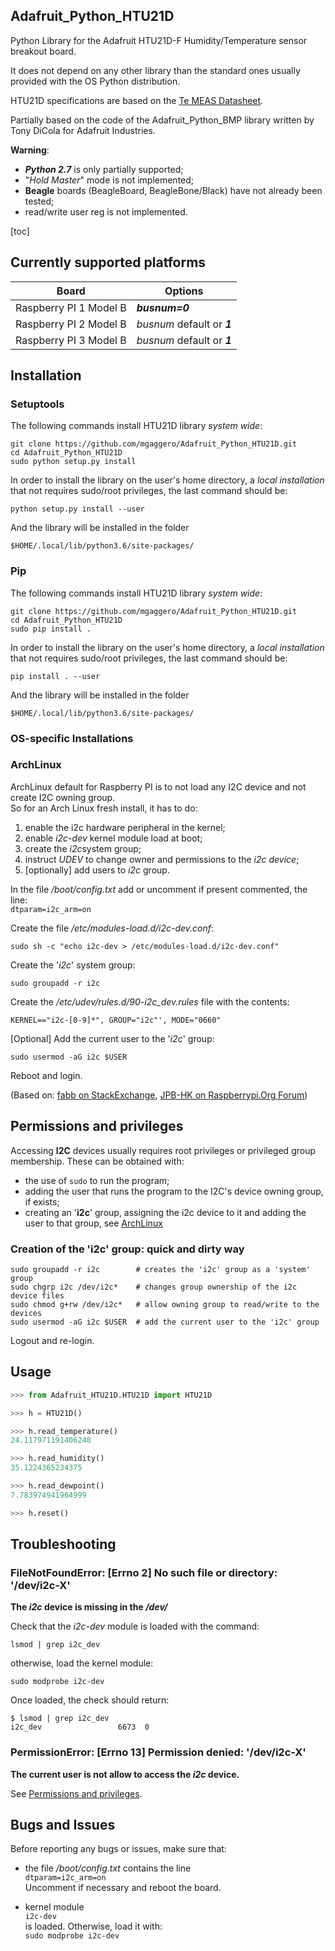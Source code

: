 ## Adafruit_Python_HTU21D

Python Library for the Adafruit HTU21D-F Humidity/Temperature sensor breakout board.

It does not depend on any other library than the standard ones usually provided with the OS Python distribution.

HTU21D specifications are based on the [Te MEAS Datasheet](http://www.te.com/commerce/DocumentDelivery/DDEController?Action=showdoc&DocId=Data+Sheet%7FHPC199_6%7FA6%7Fpdf%7FEnglish%7FENG_DS_HPC199_6_A6.pdf%7FHPP845E031).

Partially based on the code of the Adafruit_Python_BMP library written by Tony DiCola for Adafruit Industries.

**Warning**:

* ***Python 2.7*** is only partially supported;
* "*Hold Master*" mode is not implemented;
* **Beagle** boards (BeagleBoard, BeagleBone/Black) have not already been tested;
* read/write user reg is not implemented.

[toc]

## Currently supported platforms
|                  Board | Options                     |
| ---------------------- | --------------------------- |
| Raspberry PI 1 Model B | ***busnum=0***              |
| Raspberry PI 2 Model B | *busnum* default or ***1*** |
| Raspberry PI 3 Model B | *busnum* default or ***1*** |

## Installation

### Setuptools
The following commands install HTU21D library *system wide*:

~~~console
git clone https://github.com/mgaggero/Adafruit_Python_HTU21D.git
cd Adafruit_Python_HTU21D
sudo python setup.py install
~~~

In order to install the library on the user's home directory, a *local installation* that not requires sudo/root privileges, the last command should be:

~~~console
python setup.py install --user
~~~

And the library will be installed in the folder 

~~~console
$HOME/.local/lib/python3.6/site-packages/
~~~

### Pip

The following commands install HTU21D library *system wide*:

~~~console
git clone https://github.com/mgaggero/Adafruit_Python_HTU21D.git
cd Adafruit_Python_HTU21D
sudo pip install .
~~~

In order to install the library on the user's home directory, a *local installation* that not requires sudo/root privileges, the last command should be:

~~~console
pip install . --user
~~~

And the library will be installed in the folder 

~~~console
$HOME/.local/lib/python3.6/site-packages/
~~~

### OS-specific Installations
### ArchLinux
ArchLinux default for Raspberry PI is to not load any I2C device and not create I2C owning group.  
So for an Arch Linux fresh install, it has to do:

1. enable the i2c hardware peripheral in the kernel;
1. enable *i2c-dev* kernel module load at boot;
1. create the *i2c*system group;
1. instruct *UDEV* to change owner and permissions to the *i2c device*;
1. [optionally] add users to *i2c* group.

In the file */boot/config.txt* add or uncomment if present commented, the line:  
`dtparam=i2c_arm=on`

Create the file */etc/modules-load.d/i2c-dev.conf*:  

~~~console
sudo sh -c "echo i2c-dev > /etc/modules-load.d/i2c-dev.conf"
~~~

Create the '*i2c*' system group:

~~~console
sudo groupadd -r i2c
~~~

Create the */etc/udev/rules.d/90-i2c_dev.rules* file with the contents:

~~~udev
KERNEL=="i2c-[0-9]*", GROUP="i2c"', MODE="0660"
~~~

[Optional] Add the current user to the '*i2c*' group:

~~~console
sudo usermod -aG i2c $USER
~~~

Reboot and login.

(Based on: [fabb on StackExchange](https://raspberrypi.stackexchange.com/questions/4468/i2c-group-on-arch),
[JPB-HK on Raspberrypi.Org Forum](https://www.raspberrypi.org/forums/viewtopic.php?p=238003#p238003))

## Permissions and privileges
Accessing **I2C** devices usually requires root privileges or privileged group membership. These can be obtained with:

* the use of `sudo` to run the program;
* adding the user that runs the program to the I2C's device owning group, if exists;
* creating an '**i2c**' group, assigning the i2c device to it and adding the user to that group, see [ArchLinux](#archlinux)

### Creation of the 'i2c' group: quick and dirty way
~~~console
sudo groupadd -r i2c        # creates the 'i2c' group as a 'system' group
sudo chgrp i2c /dev/i2c*    # changes group ownership of the i2c device files
sudo chmod g+rw /dev/i2c*   # allow owning group to read/write to the devices
sudo usermod -aG i2c $USER  # add the current user to the 'i2c' group
~~~
Logout and re-login.

## Usage
~~~python
>>> from Adafruit_HTU21D.HTU21D import HTU21D

>>> h = HTU21D()

>>> h.read_temperature()
24.117971191406248

>>> h.read_humidity()
35.1224365234375

>>> h.read_dewpoint()
7.783974941964999

>>> h.reset()
~~~

## Troubleshooting
### FileNotFoundError: [Errno 2] No such file or directory: '/dev/i2c-X'
**The *i2c* device is missing in the */dev/***

Check that the *i2c-dev* module is loaded with the command:

~~~console
lsmod | grep i2c_dev
~~~

otherwise, load the kernel module:

~~~console
sudo modprobe i2c-dev
~~~

Once loaded, the check should return:

~~~console
$ lsmod | grep i2c_dev
i2c_dev                 6673  0
~~~

### PermissionError: [Errno 13] Permission denied: '/dev/i2c-X'
**The current user is not allow to access the *i2c* device.**

See [Permissions and privileges](#Permissions-and-privileges#).

## Bugs and Issues
Before reporting any bugs or issues, make sure that:

* the file */boot/config.txt* contains the line  
`dtparam=i2c_arm=on`  
Uncomment if necessary and reboot the board.


* kernel module  
`i2c-dev`  
is loaded. Otherwise, load it with:  
`sudo modprobe i2c-dev`
